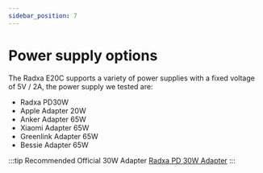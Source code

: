 ```yaml
---
sidebar_position: 7
---
```


# Power supply options

The Radxa E20C supports a variety of power supplies with a fixed voltage of 5V / 2A, the power supply we tested are:

- Radxa PD30W
- Apple Adapter 20W
- Anker Adapter 65W
- Xiaomi Adapter 65W
- Greenlink Adapter 65W
- Bessie Adapter 65W

:::tip
Recommended Official 30W Adapter [Radxa PD 30W Adapter](../../../accessories/pd_30w)
:::
